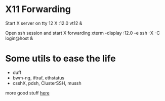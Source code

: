 
# X11 Forwarding

Start X server on tty 12
    X :12.0 vt12 &

Open ssh session and start X forwarding
    xterm -display :12.0 -e ssh -X -C login@host &

# Some utils to ease the life

* duff
* bwm-ng, iftraf, ethstatus
* csshX, pdsh, ClusterSSH, mussh

more good stuff [here](http://kmandla.wikispaces.com/)


